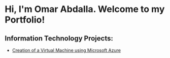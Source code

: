 <h1>Hi, I'm Omar Abdalla. Welcome to my Portfolio!

<h2>Information Technology Projects:</h2>
  
- [Creation of a Virtual Machine using Microsoft Azure](https://github.com/OmarEmarah/Creating-Virtual-Machine-on-Azure)
  

